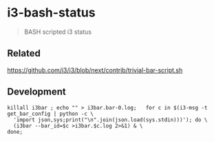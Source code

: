 # i3-bash-status

> BASH scripted i3 status

## Related

https://github.com/i3/i3/blob/next/contrib/trivial-bar-script.sh

## Development

```
killall i3bar ; echo "" > i3bar.bar-0.log;   for c in $(i3-msg -t get_bar_config | python -c \
  'import json,sys;print("\n".join(json.load(sys.stdin)))'); do \
  (i3bar --bar_id=$c >i3bar.$c.log 2>&1) & \
done;

```
